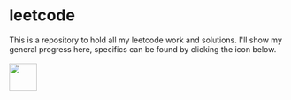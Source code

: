 # leetcode
This is a repository to hold all my leetcode work and solutions. I'll show my general progress here, specifics can be found by clicking the icon below. <br><br>
<img src="https://cdn.iconscout.com/icon/free/png-256/free-leetcode-3521542-2944960.png?f=webp" href="https://leetcode.com/demstar16/" width="50">
